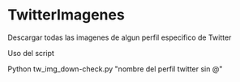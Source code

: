 # TwitterImagenes
Descargar todas las imagenes de algun perfil especifico de Twitter

Uso del script

Python tw_img_down-check.py "nombre del perfil twitter sin @"
